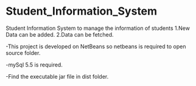 # Student_Information_System
Student Information System to manage the information of students
1.New Data can be added.
2.Data can be fetched.

-This project is developed on NetBeans so netbeans is required to open source folder.

-mySql 5.5 is required.

-Find the executable jar file in dist folder.
